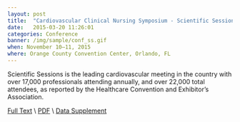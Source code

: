 ```yaml
---
layout: post
title:  "Cardiovascular Clinical Nursing Symposium - Scientific Sessions 2015"
date:   2015-03-20 11:26:01
categories: Conference
banner: /img/sample/conf_ss.gif
when: November 10–11, 2015
where: Orange County Convention Center, Orlando, FL
---
```


Scientific Sessions is the leading cardiovascular meeting in the country with over 17,000 professionals attending annually, and over 22,000 total attendees, as reported by the Healthcare Convention and Exhibitor’s Association.  

<a href="http://stroke.ahajournals.org/content/46/5/1167.full">Full Text</a> \ <a href="http://stroke.ahajournals.org/content/46/5/1167.full.pdf+html">PDF</a> \ <a href="http://stroke.ahajournals.org/content/46/5/1167.full.pdf+html">Data Supplement</a>


